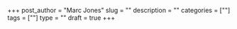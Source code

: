 +++
post_author = "Marc Jones"
slug = ""
description = ""
categories = [""]
tags = [""]
type = ""
draft = true
+++